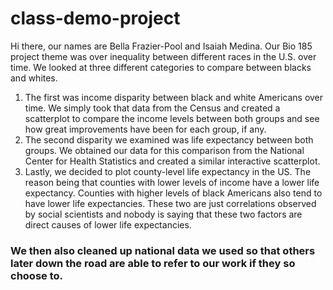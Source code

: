 # class-demo-project
  Hi there, our names are Bella Frazier-Pool and Isaiah Medina. Our Bio 185 project theme was over inequality between different races in the U.S. over time. We looked at three different categories to compare between blacks and whites. 
  1. The first was income disparity between black and white Americans over time. We simply took that data from the Census and created a scatterplot to compare the income levels between both groups and see how great improvements have been for each group, if any. 
  2. The second disparity we examined was life expectancy between both groups. We obtained our data for this comparison from the National Center for Health Statistics and created a similar interactive scatterplot. 
  3. Lastly, we decided to plot county-level life expectancy in the US. The reason being that counties with lower levels of income have a lower life expectancy. Counties with higher levels of black Americans also tend to have lower life expectancies. These two are just correlations observed by social scientists and nobody is saying that these two factors are direct causes of lower life expectancies. 
  ### We then also cleaned up national data we used so that others later down the road are able to refer to our work if they so choose to.